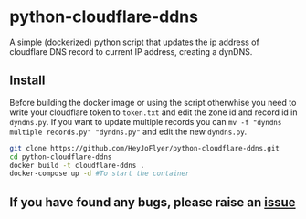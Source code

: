 # python-cloudflare-ddns

A simple (dockerized) python script that updates the ip address of cloudflare DNS record to current IP address, creating a dynDNS.

## Install
Before building the docker image or using the script otherwhise you need to write your cloudflare token to `token.txt` and edit the zone id and record id in `dyndns.py`. If you want to update multiple records you can `mv -f "dyndns multiple records.py" "dyndns.py"` and edit the new `dyndns.py`.
```bash
git clone https://github.com/HeyJoFlyer/python-cloudflare-ddns.git
cd python-cloudflare-ddns
docker build -t cloudflare-ddns .
docker-compose up -d #To start the container
```
## If you have found any bugs, please raise an [issue](https://github.com/HeyJoFlyer/python-cloudflare-ddns/issues)